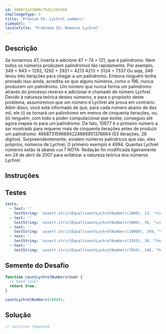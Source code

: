 ```yaml
---
id: 5900f3a31000cf542c50feb6
challengeType: 5
title: 'Problem 55: Lychrel numbers'
videoUrl: ''
localeTitle: 'Problema 55: Números Lychrel'
---
```


## Descrição
<section id="description"> Se tomarmos 47, inverta e adicione 47 + 74 = 121, que é palíndromo. Nem todos os números produzem palíndromos tão rapidamente. Por exemplo, 349 + 943 = 1292, 1292 + 2921 = 4213 4213 + 3124 = 7337 Ou seja, 349 levou três iterações para chegar a um palíndromo. Embora ninguém tenha provado isso ainda, acredita-se que alguns números, como o 196, nunca produzem um palíndromo. Um número que nunca forma um palíndromo através do processo reverso e adicionar é chamado de número Lychrel. Devido à natureza teórica destes números, e para o propósito deste problema, assumiremos que um número é Lychrel até prova em contrário. Além disso, você está informado de que, para cada número abaixo de dez mil, ele (i) se tornará um palíndromo em menos de cinquenta iterações, ou, (ii) ninguém, com todo o poder computacional que existe, conseguiu até agora mapeá-lo para um palíndromo. De fato, 10677 é o primeiro número a ser mostrado para requerer mais de cinquenta iterações antes de produzir um palíndromo: 4668731596684224866951378664 (53 iterações, 28 dígitos). Surpreendentemente, existem números palíndricos que são, eles próprios, números de Lychrel; O primeiro exemplo é 4994. Quantas Lychrel números estão lá abaixo <code>num</code> ? NOTA: Redação foi modificada ligeiramente em 24 de abril de 2007 para enfatizar a natureza teórica dos números Lychrel. </section>

## Instruções
<section id="instructions">
</section>

## Testes
<section id='tests'>

```yml
tests:
  - text: ''
    testString: 'assert.strictEqual(countLychrelNumbers(1000), 13, "<code>countLychrelNumbers(1000)</code> should return 13.");'
  - text: ''
    testString: 'assert.strictEqual(countLychrelNumbers(5000), 76, "<code>countLychrelNumbers(5000)</code> should return 76.");'
  - text: ''
    testString: 'assert.strictEqual(countLychrelNumbers(10000), 249, "<code>countLychrelNumbers(10000)</code> should return 249.");'
  - text: ''
    testString: 'assert.strictEqual(countLychrelNumbers(3243), 39, "Your function should count all Lychrel numbers.");'
  - text: ''
    testString: 'assert.strictEqual(countLychrelNumbers(7654), 140, "Your function should pass all test cases.");'

```

</section>

## Semente do Desafio
<section id='challengeSeed'>

<div id='js-seed'>

```js
function countLychrelNumbers(num) {
  // Good luck!
  return true;
}

countLychrelNumbers(10000);

```

</div>



</section>

## Solução
<section id='solution'>

```js
// solution required
```
</section>
